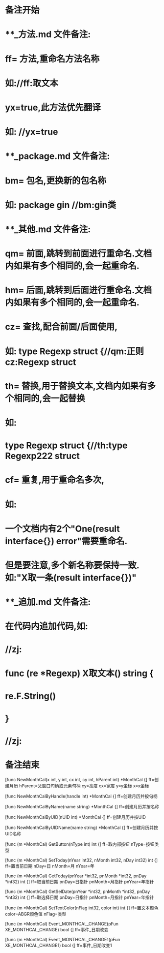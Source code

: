 # 备注开始
# **_方法.md 文件备注:
# ff= 方法,重命名方法名称
# 如://ff:取文本
#
# yx=true,此方法优先翻译
# 如: //yx=true

# **_package.md 文件备注:
# bm= 包名,更换新的包名称 
# 如: package gin //bm:gin类

# **_其他.md 文件备注:
# qm= 前面,跳转到前面进行重命名.文档内如果有多个相同的,会一起重命名.
# hm= 后面,跳转到后面进行重命名.文档内如果有多个相同的,会一起重命名.
# cz= 查找,配合前面/后面使用,
# 如: type Regexp struct {//qm:正则 cz:Regexp struct
#
# th= 替换,用于替换文本,文档内如果有多个相同的,会一起替换
# 如:
# type Regexp struct {//th:type Regexp222 struct
#
# cf= 重复,用于重命名多次,
# 如: 
# 一个文档内有2个"One(result interface{}) error"需要重命名.
# 但是要注意,多个新名称要保持一致. 如:"X取一条(result interface{})"

# **_追加.md 文件备注:
# 在代码内追加代码,如:
# //zj:
# func (re *Regexp) X取文本() string { 
# re.F.String()
# }
# //zj:
# 备注结束

[func NewMonthCal(x int, y int, cx int, cy int, hParent int) *MonthCal {]
ff=创建月历
hParent=父窗口句柄或元素句柄
cy=高度
cx=宽度
y=y坐标
x=x坐标

[func NewMonthCalByHandle(handle int) *MonthCal {]
ff=创建月历并按句柄

[func NewMonthCalByName(name string) *MonthCal {]
ff=创建月历并按名称

[func NewMonthCalByUID(nUID int) *MonthCal {]
ff=创建月历并按UID

[func NewMonthCalByUIDName(name string) *MonthCal {]
ff=创建月历并按UID名称

[func (m *MonthCal) GetButton(nType int) int {]
ff=取内部按钮
nType=按钮类型

[func (m *MonthCal) SetToday(nYear int32, nMonth int32, nDay int32) int {]
ff=置当前日期
nDay=日
nMonth=月
nYear=年

[func (m *MonthCal) GetToday(pnYear *int32, pnMonth *int32, pnDay *int32) int {]
ff=取当前日期
pnDay=日指针
pnMonth=月指针
pnYear=年指针

[func (m *MonthCal) GetSelDate(pnYear *int32, pnMonth *int32, pnDay *int32) int {]
ff=取选择日期
pnDay=日指针
pnMonth=月指针
pnYear=年指针

[func (m *MonthCal) SetTextColor(nFlag int32, color int) int {]
ff=置文本颜色
color=ABGR颜色值
nFlag=类型

[func (m *MonthCal) Event_MONTHCAL_CHANGE(pFun XE_MONTHCAL_CHANGE) bool {]
ff=事件_日期改变

[func (m *MonthCal) Event_MONTHCAL_CHANGE1(pFun XE_MONTHCAL_CHANGE1) bool {]
ff=事件_日期改变1
